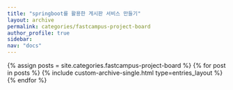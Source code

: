 ```yaml
---
title: "springboot를 활용한 게시판 서비스 만들기"
layout: archive
permalink: categories/fastcampus-project-board
author_profile: true
sidebar:
nav: "docs"
---
```


{% assign posts = site.categories.fastcampus-project-board %}
{% for post in posts %}
{% include custom-archive-single.html type=entries_layout %}
{% endfor %}
